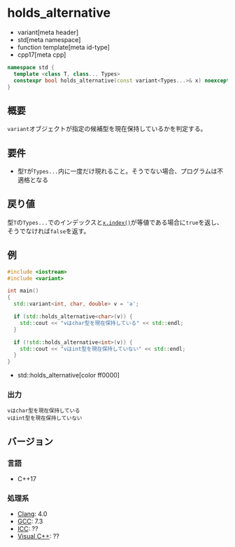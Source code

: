 # holds_alternative
* variant[meta header]
* std[meta namespace]
* function template[meta id-type]
* cpp17[meta cpp]

```cpp
namespace std {
  template <class T, class... Types>
  constexpr bool holds_alternative(const variant<Types...>& x) noexcept;
}
```

## 概要
`variant`オブジェクトが指定の候補型を現在保持しているかを判定する。


## 要件
- 型`T`が`Types...`内に一度だけ現れること。そうでない場合、プログラムは不適格となる


## 戻り値
型`T`の`Types...`でのインデックスと[`x.index()`](variant/index.md)が等値である場合に`true`を返し、そうでなければ`false`を返す。


## 例
```cpp example
#include <iostream>
#include <variant>

int main()
{
  std::variant<int, char, double> v = 'a';

  if (std::holds_alternative<char>(v)) {
    std::cout << "vはchar型を現在保持している" << std::endl;
  }

  if (!std::holds_alternative<int>(v)) {
    std::cout << "vはint型を現在保持していない" << std::endl;
  }
}
```
* std::holds_alternative[color ff0000]

### 出力
```
vはchar型を現在保持している
vはint型を現在保持していない
```

## バージョン
### 言語
- C++17

### 処理系
- [Clang](/implementation.md#clang): 4.0
- [GCC](/implementation.md#gcc): 7.3
- [ICC](/implementation.md#icc): ??
- [Visual C++](/implementation.md#visual_cpp): ??
